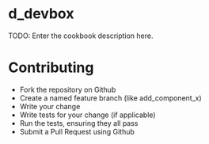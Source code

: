 # d_devbox

TODO: Enter the cookbook description here.

# Contributing
* Fork the repository on Github
* Create a named feature branch (like add_component_x)
* Write your change
* Write tests for your change (if applicable)
* Run the tests, ensuring they all pass
* Submit a Pull Request using Github
